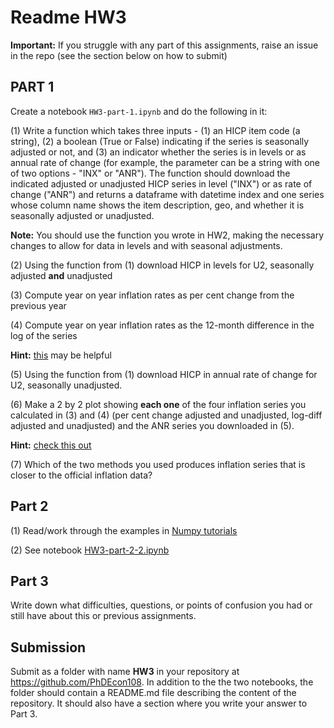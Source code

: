 # Readme HW3

__Important:__ If you struggle with any part of this assignments, raise an issue in the repo (see the section below on how to submit)

## PART 1 

Create a notebook `HW3-part-1.ipynb` and do the following in it:

(1) Write a function which takes three inputs - (1) an HICP item code (a string), (2)  a boolean (True or False) indicating if the series is seasonally adjusted or not, and (3) an indicator whether the series is in levels or as annual rate of change (for example, the parameter can be a string with one of two options - "INX" or "ANR"). The function should download the indicated adjusted or unadjusted HICP series in level ("INX") or as rate of change ("ANR") and returns a dataframe with datetime index and one series whose column name shows the item description, geo, and whether it is seasonally adjusted or unadjusted.

__Note:__ You should use the function you wrote in HW2, making the necessary changes to allow for data in levels and with seasonal adjustments.

(2) Using the function from (1) download HICP in levels for U2, seasonally adjusted __and__ unadjusted

(3) Compute year on year inflation rates as per cent change from the previous year

(4) Compute year on year inflation rates as the 12-month difference in the log of the series

__Hint:__ [this](https://niskrev.github.io/PhDEcon108/02-Tutorials/02-Pandas/02-Pandas-for-time-series.html) may be helpful

(5) Using the function from (1) download HICP in annual rate of change for U2, seasonally unadjusted.

(6) Make a 2 by 2 plot showing __each one__ of the four inflation series you calculated in (3) and (4) (per cent change adjusted and unadjusted, log-diff adjusted and unadjusted) and the ANR series you downloaded in (5). 

__Hint:__ [check this out](https://matplotlib.org/stable/gallery/subplots_axes_and_figures/subplots_demo.html)

(7) Which of the two methods you used produces inflation series that is closer to the official inflation data? 


## Part 2

(1) Read/work through the examples in [Numpy tutorials](https://niskrev.github.io/PhDEcon108/02-Tutorials/01-Numpy/00-Numpy.html)

(2) See notebook [HW3-part-2-2.ipynb](./HW3-part2-2.ipynb)


## Part 3

Write down what difficulties, questions, or points of confusion you had or still have about this or previous assignments.


## Submission
Submit as a folder with name __HW3__ in your repository at https://github.com/PhDEcon108. In addition to the the two notebooks, the folder should contain a README.md file describing the content of the repository. It should also have a section where you write your answer to Part 3. 

